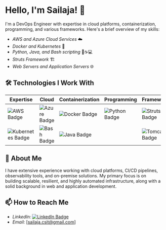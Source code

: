 # Hello, I'm Sailaja! 👋

I'm a DevOps Engineer with expertise in cloud platforms, containerization, programming, and various frameworks. Here's a brief overview of my skills:

- *AWS and Azure Cloud Services* ☁️
- *Docker and Kubernetes* 🐳
- *Python, Java, and Bash scripting* 🐍☕💻
- *Struts Framework* 🏗️
- *Web Servers and Application Servers* 🌐

## 🛠 Technologies I Work With

| Expertise      | Cloud                                | Containerization                         | Programming                             | Frameworks            | Servers                               |
|----------------|--------------------------------------|------------------------------------------|------------------------------------------|-----------------------|---------------------------------------|
| ![AWS Badge](https://img.shields.io/badge/AWS-Expert-0078D4?style=for-the-badge&logo=amazon-aws&logoColor=white) | ![Azure Badge](https://img.shields.io/badge/Azure-Expert-0078D4?style=for-the-badge&logo=microsoft-azure) | ![Docker Badge](https://img.shields.io/badge/Docker-Advanced-2496ED?style=for-the-badge&logo=docker) | ![Python Badge](https://img.shields.io/badge/Python-Advanced-3776AB?style=for-the-badge&logo=python) | ![Struts Badge](https://img.shields.io/badge/Struts-Advanced-0078D4?style=for-the-badge) | ![Apache Badge](https://img.shields.io/badge/Apache-Expert-D22128?style=for-the-badge&logo=apache) |
| ![Kubernetes Badge](https://img.shields.io/badge/Kubernetes-Advanced-326CE5?style=for-the-badge&logo=kubernetes) | ![Bash Badge](https://img.shields.io/badge/Bash-Advanced-0078D4?style=for-the-badge&logo=gnu-bash) | ![Java Badge](https://img.shields.io/badge/Java-Expert-007396?style=for-the-badge&logo=java) | | ![Tomcat Badge](https://img.shields.io/badge/Tomcat-Expert-F8DC75?style=for-the-badge&logo=apache-tomcat) |


## 📝 About Me

I have extensive experience working with cloud platforms, CI/CD pipelines, observability tools, and on-premise solutions. My primary focus is on building scalable, resilient, and highly automated infrastructure, along with a solid background in web and application development.

## 📫 How to Reach Me

- *LinkedIn:* [![LinkedIn Badge](https://img.shields.io/badge/LinkedIn-0A66C2?style=for-the-badge&logo=linkedin)](https://www.linkedin.com/in/sailaja-tarapatla/)
- *Email:* [sailaja.csit@gmail.com]
